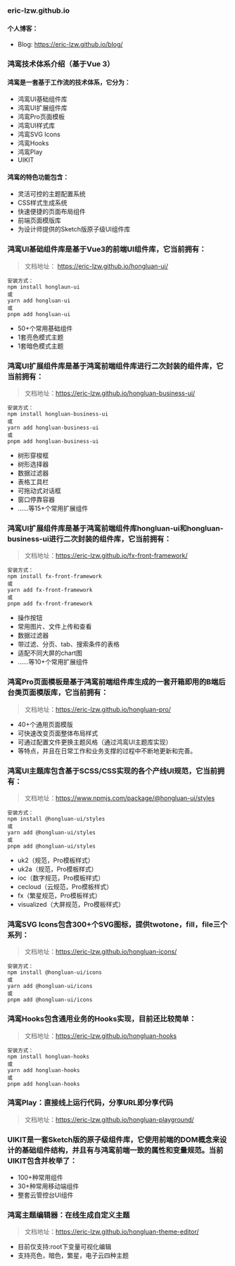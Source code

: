 ### eric-lzw.github.io

#### 个人博客：

- Blog: https://eric-lzw.github.io/blog/


### 鸿鸾技术体系介绍（基于Vue 3）

#### 鸿鸾是一套基于工作流的技术体系，它分为：
- 鸿鸾UI基础组件库
- 鸿鸾UI扩展组件库
- 鸿鸾Pro页面模板
- 鸿鸾UI样式库
- 鸿鸾SVG Icons
- 鸿鸾Hooks
- 鸿鸾Play
- UIKIT

#### 鸿鸾的特色功能包含：
- 灵活可控的主题配置系统
- CSS样式生成系统
- 快速便捷的页面布局组件
- 前端页面模版库
- 为设计师提供的Sketch版原子级UI组件库

### 鸿鸾UI基础组件库是基于Vue3的前端UI组件库，它当前拥有：

> 文档地址： https://eric-lzw.github.io/hongluan-ui/

```shell
安装方式：
npm install honglaun-ui
或
yarn add hongluan-ui
或
pnpm add hongluan-ui
```

- 50+个常用基础组件
- 1套亮色模式主题
- 1套暗色模式主题

### 鸿鸾UI扩展组件库是基于鸿鸾前端组件库进行二次封装的组件库，它当前拥有：

> 文档地址：https://eric-lzw.github.io/hongluan-business-ui/

```shell
安装方式：
npm install hongluan-business-ui
或
yarn add hongluan-business-ui
或
pnpm add hongluan-business-ui
```

- 树形穿梭框
- 树形选择器
- 数据过滤器
- 表格工具栏
- 可拖动式对话框
- 窗口停靠容器
- ……等15+个常用扩展组件

### 鸿鸾UI扩展组件库是基于鸿鸾前端组件库hongluan-ui和hongluan-business-ui进行二次封装的组件库，它当前拥有：

> 文档地址：https://eric-lzw.github.io/fx-front-framework/

```shell
安装方式：
npm install fx-front-framework
或
yarn add fx-front-framework
或
pnpm add fx-front-framework
```

- 操作按钮
- 常用图片、文件上传和查看
- 数据过滤器
- 带过滤、分页、tab、搜索条件的表格
- 适配不同大屏的chart图
- ……等10+个常用扩展组件

### 鸿鸾Pro页面模板是基于鸿鸾前端组件库生成的一套开箱即用的B端后台类页面模版库，它当前拥有：

> 文档地址：https://eric-lzw.github.io/hongluan-pro/

- 40+个通用页面模版
- 可快速改变页面整体布局样式
- 可通过配置文件更换主题风格（通过鸿鸾UI主题库实现）
- 等特点，并且在日常工作和业务支撑的过程中不断地更新和完善。

### 鸿鸾UI主题库包含基于SCSS/CSS实现的各个产线UI规范，它当前拥有：

> 文档地址：https://www.npmjs.com/package/@hongluan-ui/styles

```shell
安装方式：
npm install @hongluan-ui/styles
或
yarn add @hongluan-ui/styles
或
pnpm add @hongluan-ui/styles
```

- uk2（规范，Pro模板样式）
- uk2a（规范，Pro模板样式）
- ioc（数字规范，Pro模板样式）
- cecloud（云规范，Pro模板样式）
- fx（繁星规范，Pro模板样式）
- visualized（大屏规范，Pro模板样式）

### 鸿鸾SVG Icons包含300+个SVG图标，提供twotone，fill，file三个系列：

> 文档地址：https://eric-lzw.github.io/hongluan-icons/

```shell
安装方式：
npm install @hongluan-ui/icons
或
yarn add @hongluan-ui/icons
或
pnpm add @hongluan-ui/icons
```

### 鸿鸾Hooks包含通用业务的Hooks实现，目前还比较简单：

> 文档地址：https://eric-lzw.github.io/hongluan-hooks

```shell
安装方式：
npm install hongluan-hooks
或
yarn add hongluan-hooks
或
pnpm add hongluan-hooks
```

### 鸿鸾Play：直接线上运行代码，分享URL即分享代码

> 文档地址：https://eric-lzw.github.io/hongluan-playground/

### UIKIT是一套Sketch版的原子级组件库，它使用前端的DOM概念来设计的基础组件结构，并且有与鸿鸾前端一致的属性和变量规范。当前UIKIT包含并枚举了：
- 100+种常用组件
- 30+种常用移动端组件
- 整套云管控台UI组件

### 鸿鸾主题编辑器：在线生成自定义主题

> 文档地址：https://eric-lzw.github.io/hongluan-theme-editor/

- 目前仅支持:root下变量可视化编辑
- 支持亮色，暗色，繁星，电子云四种主题
